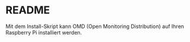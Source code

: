 # README #

Mit dem Install-Skript kann OMD (Open Monitoring Distribution) auf Ihren Raspberry Pi installiert werden. 

